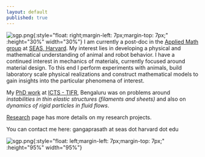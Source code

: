 ```yaml
---
layout: default
published: true
---
```

![sgp.png]({{site.baseurl}}/figs/sgp.png){:style="float: right;margin-left: 7px;margin-top: 7px;" :height="30%" width="30%"} I am currently a post-doc in the [Applied Math group](https://www.seas.harvard.edu/softmat/index.html) at [SEAS, Harvard](https://seas.harvard.edu/). My interest lies in developing a physical and mathematical understanding of animal and robot behavior. I have a continued interest in mechanics of materials, currently focused around material design. To this end I perform experiments with animals, build laboratory scale physical realizations and construct mathematical models to gain insights into the particular phenomena of interest.

My [PhD work](https://drive.google.com/file/d/18Jo4n4aU79etWbhs4fPXq2DOnauR8BoI/view?usp=sharing) at [ICTS - TIFR](https://www.icts.res.in), Bengaluru was on problems around _instabilities in thin elastic structures (filaments and sheets)_ and also on _dynamics of rigid particles in fluid flows_.

[Research](./research) page has more details on my research projects.

You can contact me here: gangaprasath at seas dot harvard dot edu

![sgp.png]({{site.baseurl}}/figs/banner.jpg){:style="float: left;margin-left: 7px;margin-top: 7px;" :height="95%" width="95%"}
